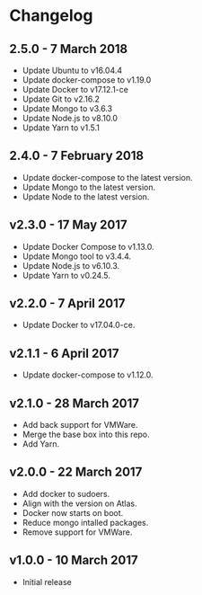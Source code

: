 # Changelog

## 2.5.0 - 7 March 2018

- Update Ubuntu to v16.04.4
- Update docker-compose to v1.19.0
- Update Docker to v17.12.1-ce
- Update Git to v2.16.2
- Update Mongo to v3.6.3
- Update Node.js to v8.10.0
- Update Yarn to v1.5.1

## 2.4.0 - 7 February 2018

- Update docker-compose to the latest version.
- Update Mongo to the latest version.
- Update Node to the latest version.

## v2.3.0 - 17 May 2017

- Update Docker Compose to v1.13.0.
- Update Mongo tool to v3.4.4.
- Update Node.js to v6.10.3.
- Update Yarn to v0.24.5.

## v2.2.0 - 7 April 2017

- Update Docker to v17.04.0-ce.

## v2.1.1 - 6 April 2017

- Update docker-compose to v1.12.0.

## v2.1.0 - 28 March 2017

- Add back support for VMWare.
- Merge the base box into this repo.
- Add Yarn.

## v2.0.0 - 22 March 2017

- Add docker to sudoers.
- Align with the version on Atlas.
- Docker now starts on boot.
- Reduce mongo intalled packages.
- Remove support for VMWare.

## v1.0.0 - 10 March 2017

- Initial release
